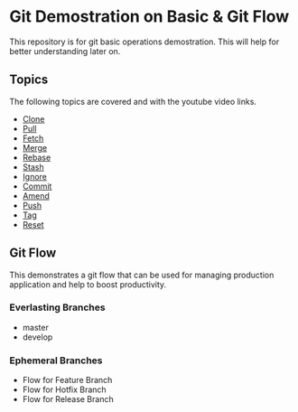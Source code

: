 # Git Demostration on Basic & Git Flow

This repository is for git basic operations demostration. This will help for better understanding later on.

## Topics

The following topics are covered and with the youtube video links.

- [Clone](https://www.youtube.com/watch?v=DLwk_CX46No)
- [Pull](https://www.youtube.com/watch?v=Aabm74Kqzq0)
- [Fetch](https://www.youtube.com/watch?v=LUjOdoC4Lfk)
- [Merge](https://www.youtube.com/watch?v=i05IJIlmhQA)
- [Rebase](https://www.youtube.com/watch?v=RFQfPeGz13U)
- [Stash](https://www.youtube.com/watch?v=tNitZgcmzcc)
- [Ignore](https://www.youtube.com/channel/UCOBO_2YWUKbuLeOgr_rEeAw?view_as=subscriber)
- [Commit](https://www.youtube.com/channel/UCOBO_2YWUKbuLeOgr_rEeAw?view_as=subscriber)
- [Amend](https://www.youtube.com/channel/UCOBO_2YWUKbuLeOgr_rEeAw?view_as=subscriber)
- [Push](https://www.youtube.com/channel/UCOBO_2YWUKbuLeOgr_rEeAw?view_as=subscriber)
- [Tag](https://www.youtube.com/channel/UCOBO_2YWUKbuLeOgr_rEeAw?view_as=subscriber)
- [Reset](https://www.youtube.com/channel/UCOBO_2YWUKbuLeOgr_rEeAw?view_as=subscriber)

## Git Flow

This demonstrates a git flow that can be used for managing production application and help to boost productivity.

### Everlasting Branches

- master
- develop

### Ephemeral Branches

- Flow for Feature Branch
- Flow for Hotfix Branch
- Flow for Release Branch 

